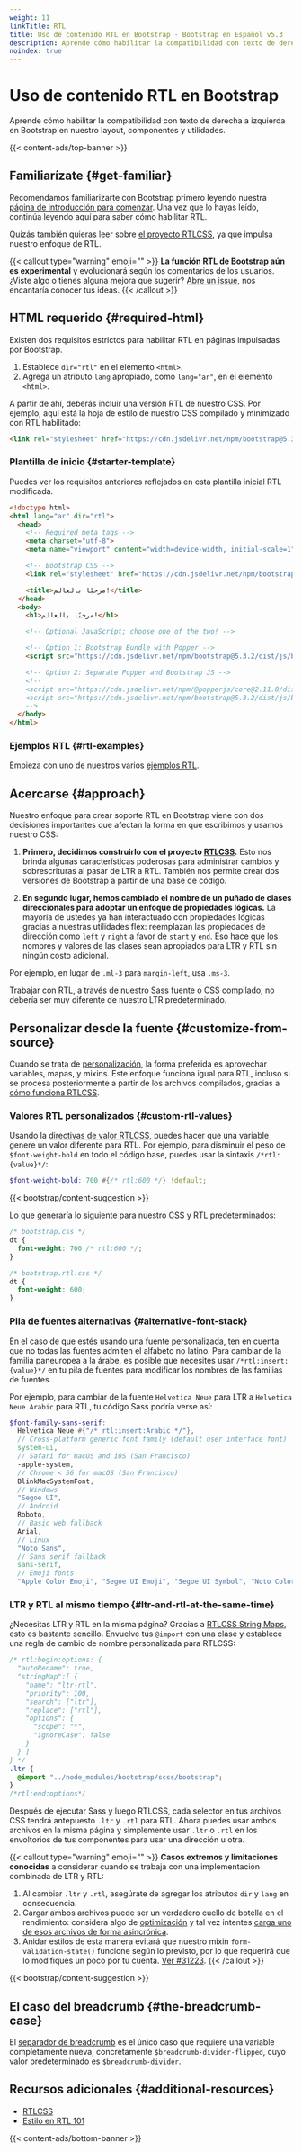 ```yaml
---
weight: 11
linkTitle: RTL
title: Uso de contenido RTL en Bootstrap · Bootstrap en Español v5.3
description: Aprende cómo habilitar la compatibilidad con texto de derecha a izquierda en Bootstrap en nuestro layout, componentes y utilidades.
noindex: true
---
```


# Uso de contenido RTL en Bootstrap

Aprende cómo habilitar la compatibilidad con texto de derecha a izquierda en Bootstrap en nuestro layout, componentes y utilidades.

{{< content-ads/top-banner >}}

## Familiarízate {#get-familiar}

Recomendamos familiarizarte con Bootstrap primero leyendo nuestra [página de introducción para comenzar](/bootstrap/5.3/getting-started/introduction). Una vez que lo hayas leído, continúa leyendo aquí para saber cómo habilitar RTL.

Quizás también quieras leer sobre [el proyecto RTLCSS](https://rtlcss.com), ya que impulsa nuestro enfoque de RTL.

{{< callout type="warning" emoji="" >}}
**La función RTL de Bootstrap aún es experimental** y evolucionará según los comentarios de los usuarios. ¿Viste algo o tienes alguna mejora que sugerir? [Abre un issue](https://github.com/twbs/bootstrap/issues/new/choose), nos encantaría conocer tus ideas.
{{< /callout >}}

## HTML requerido {#required-html}

Existen dos requisitos estrictos para habilitar RTL en páginas impulsadas por Bootstrap.

1.  Establece `dir="rtl"` en el elemento `<html>`.
2.  Agrega un atributo `lang` apropiado, como `lang="ar"`, en el elemento `<html>`.

A partir de ahí, deberás incluir una versión RTL de nuestro CSS. Por ejemplo, aquí está la hoja de estilo de nuestro CSS compilado y minimizado con RTL habilitado:

```html {filename="HTML"}
<link rel="stylesheet" href="https://cdn.jsdelivr.net/npm/bootstrap@5.3.2/dist/css/bootstrap.rtl.min.css" integrity="sha384-nU14brUcp6StFntEOOEBvcJm4huWjB0OcIeQ3fltAfSmuZFrkAif0T+UtNGlKKQv" crossorigin="anonymous">
```

### Plantilla de inicio {#starter-template}

Puedes ver los requisitos anteriores reflejados en esta plantilla inicial RTL modificada.

```html {filename="HTML"}
<!doctype html>
<html lang="ar" dir="rtl">
  <head>
    <!-- Required meta tags -->
    <meta charset="utf-8">
    <meta name="viewport" content="width=device-width, initial-scale=1">

    <!-- Bootstrap CSS -->
    <link rel="stylesheet" href="https://cdn.jsdelivr.net/npm/bootstrap@5.3.2/dist/css/bootstrap.rtl.min.css" integrity="sha384-nU14brUcp6StFntEOOEBvcJm4huWjB0OcIeQ3fltAfSmuZFrkAif0T+UtNGlKKQv" crossorigin="anonymous">

    <title>مرحبًا بالعالم!</title>
  </head>
  <body>
    <h1>مرحبًا بالعالم!</h1>

    <!-- Optional JavaScript; choose one of the two! -->

    <!-- Option 1: Bootstrap Bundle with Popper -->
    <script src="https://cdn.jsdelivr.net/npm/bootstrap@5.3.2/dist/js/bootstrap.bundle.min.js" integrity="sha384-C6RzsynM9kWDrMNeT87bh95OGNyZPhcTNXj1NW7RuBCsyN/o0jlpcV8Qyq46cDfL" crossorigin="anonymous"></script>

    <!-- Option 2: Separate Popper and Bootstrap JS -->
    <!--
    <script src="https://cdn.jsdelivr.net/npm/@popperjs/core@2.11.8/dist/umd/popper.min.js" integrity="sha384-I7E8VVD/ismYTF4hNIPjVp/Zjvgyol6VFvRkX/vR+Vc4jQkC+hVqc2pM8ODewa9r" crossorigin="anonymous"></script>
    <script src="https://cdn.jsdelivr.net/npm/bootstrap@5.3.2/dist/js/bootstrap.min.js" integrity="sha384-BBtl+eGJRgqQAUMxJ7pMwbEyER4l1g+O15P+16Ep7Q9Q+zqX6gSbd85u4mG4QzX+" crossorigin="anonymous"></script>
    -->
  </body>
</html>
```    

### Ejemplos RTL {#rtl-examples}

Empieza con uno de nuestros varios [ejemplos RTL](https://getbootstrap.com/docs/5.3/examples/#rtl).

## Acercarse {#approach}

Nuestro enfoque para crear soporte RTL en Bootstrap viene con dos decisiones importantes que afectan la forma en que escribimos y usamos nuestro CSS:

1.  **Primero, decidimos construirlo con el proyecto [RTLCSS](https://rtlcss.com).** Esto nos brinda algunas características poderosas para administrar cambios y sobrescrituras al pasar de LTR a RTL. También nos permite crear dos versiones de Bootstrap a partir de una base de código.
    
2.  **En segundo lugar, hemos cambiado el nombre de un puñado de clases direccionales para adoptar un enfoque de propiedades lógicas.** La mayoría de ustedes ya han interactuado con propiedades lógicas gracias a nuestras utilidades flex: reemplazan las propiedades de dirección como `left` y `right` a favor de `start` y `end`. Eso hace que los nombres y valores de las clases sean apropiados para LTR y RTL sin ningún costo adicional.
    

Por ejemplo, en lugar de `.ml-3` para `margin-left`, usa `.ms-3`.

Trabajar con RTL, a través de nuestro Sass fuente o CSS compilado, no debería ser muy diferente de nuestro LTR predeterminado.

## Personalizar desde la fuente {#customize-from-source}

Cuando se trata de [personalización](/bootstrap/5.3/customize/sass), la forma preferida es aprovechar variables, mapas, y mixins. Este enfoque funciona igual para RTL, incluso si se procesa posteriormente a partir de los archivos compilados, gracias a [cómo funciona RTLCSS](https://rtlcss.com/learn/getting-started/why-rtlcss).

### Valores RTL personalizados {#custom-rtl-values}

Usando la [directivas de valor RTLCSS](https://rtlcss.com/learn/usage-guide/value-directives), puedes hacer que una variable genere un valor diferente para RTL. Por ejemplo, para disminuir el peso de `$font-weight-bold` en todo el código base, puedes usar la sintaxis `/*rtl: {value}*/`:

```scss {filename="SCSS"}
$font-weight-bold: 700 #{/* rtl:600 */} !default;
```

{{< bootstrap/content-suggestion >}}

Lo que generaría lo siguiente para nuestro CSS y RTL predeterminados:

```css {filename="CSS"}
/* bootstrap.css */
dt {
  font-weight: 700 /* rtl:600 */;
}

/* bootstrap.rtl.css */
dt {
  font-weight: 600;
}
```

### Pila de fuentes alternativas {#alternative-font-stack}

En el caso de que estés usando una fuente personalizada, ten en cuenta que no todas las fuentes admiten el alfabeto no latino. Para cambiar de la familia paneuropea a la árabe, es posible que necesites usar `/*rtl:insert: {value}*/` en tu pila de fuentes para modificar los nombres de las familias de fuentes.

Por ejemplo, para cambiar de la fuente `Helvetica Neue` para LTR a `Helvetica Neue Arabic` para RTL, tu código Sass podría verse así:

```scss {filename="SCSS"}
$font-family-sans-serif:
  Helvetica Neue #{"/* rtl:insert:Arabic */"},
  // Cross-platform generic font family (default user interface font)
  system-ui,
  // Safari for macOS and iOS (San Francisco)
  -apple-system,
  // Chrome < 56 for macOS (San Francisco)
  BlinkMacSystemFont,
  // Windows
  "Segoe UI",
  // Android
  Roboto,
  // Basic web fallback
  Arial,
  // Linux
  "Noto Sans",
  // Sans serif fallback
  sans-serif,
  // Emoji fonts
  "Apple Color Emoji", "Segoe UI Emoji", "Segoe UI Symbol", "Noto Color Emoji" !default;
```

### LTR y RTL al mismo tiempo {#ltr-and-rtl-at-the-same-time}

¿Necesitas LTR y RTL en la misma página? Gracias a [RTLCSS String Maps](https://rtlcss.com/learn/usage-guide/string-map), esto es bastante sencillo. Envuelve tus `@import` con una clase y establece una regla de cambio de nombre personalizada para RTLCSS:

```scss {filename="SCSS"}
/* rtl:begin:options: {
  "autoRename": true,
  "stringMap":[ {
    "name": "ltr-rtl",
    "priority": 100,
    "search": ["ltr"],
    "replace": ["rtl"],
    "options": {
      "scope": "*",
      "ignoreCase": false
    }
  } ]
} */
.ltr {
  @import "../node_modules/bootstrap/scss/bootstrap";
}
/*rtl:end:options*/
```

Después de ejecutar Sass y luego RTLCSS, cada selector en tus archivos CSS tendrá antepuesto `.ltr` y `.rtl` para RTL. Ahora puedes usar ambos archivos en la misma página y simplemente usar `.ltr` o `.rtl` en los envoltorios de tus componentes para usar una dirección u otra.

{{< callout type="warning" emoji="" >}}
**Casos extremos y limitaciones conocidas** a considerar cuando se trabaja con una implementación combinada de LTR y RTL:

1.  Al cambiar `.ltr` y `.rtl`, asegúrate de agregar los atributos `dir` y `lang` en consecuencia.
2.  Cargar ambos archivos puede ser un verdadero cuello de botella en el rendimiento: considera algo de [optimización](/bootstrap/5.3/customize/optimize) y tal vez intentes [carga uno de esos archivos de forma asincrónica](https://www.filamentgroup.com/lab/load-css-simpler).
3.  Anidar estilos de esta manera evitará que nuestro mixin `form-validation-state()` funcione según lo previsto, por lo que requerirá que lo modifiques un poco por tu cuenta. [Ver #31223](https://github.com/twbs/bootstrap/issues/31223).
{{< /callout >}}

{{< bootstrap/content-suggestion >}}

## El caso del breadcrumb {#the-breadcrumb-case}

El [separador de breadcrumb](/bootstrap/5.3/components/breadcrumb/ "Página todavía no traducida") es el único caso que requiere una variable completamente nueva, concretamente `$breadcrumb-divider-flipped`, cuyo valor predeterminado es `$breadcrumb-divider`.

## Recursos adicionales {#additional-resources}

* [RTLCSS](https://rtlcss.com)
* [Estilo en RTL 101](https://rtlstyling.com/posts/rtl-styling)

{{< content-ads/bottom-banner >}}